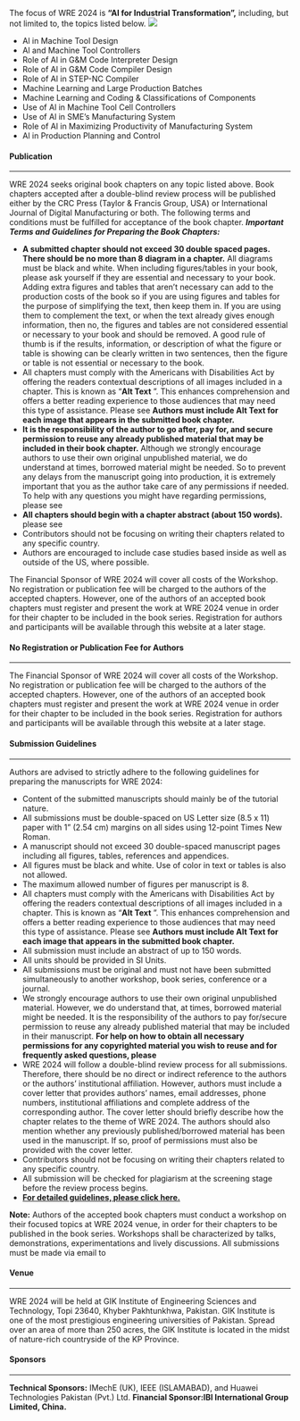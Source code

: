 The focus of WRE 2024 is **“AI for Industrial Transformation”,** including, but not limited to, the topics listed below. ![](https://giki.edu.pk/wp-content/uploads/2024/09/Picture1-1-300x275.png)
  * Al in Machine Tool Design
  * Al and Machine Tool Controllers
  * Role of Al in G&M Code Interpreter Design
  * Role of Al in G&M Code Compiler Design
  * Role of Al in STEP-NC Compiler
  * Machine Learning and Large Production Batches
  * Machine Learning and Coding & Classifications of Components
  * Use of Al in Machine Tool Cell Controllers
  * Use of Al in SME’s Manufacturing System
  * Role of Al in Maximizing Productivity of Manufacturing System
  * Al in Production Planning and Control


#### Publication
* * *
WRE 2024 seeks original book chapters on any topic listed above. Book chapters accepted after a double-blind review process will be published either by the CRC Press (Taylor & Francis Group, USA) or International Journal of Digital Manufacturing or both. The following terms and conditions must be fulfilled for acceptance of the book chapter.
**_Important Terms and Guidelines for Preparing the Book Chapters:_**
  * **A submitted chapter should not exceed 30 double spaced pages. There should be no more than 8 diagram in a chapter.** All diagrams must be black and white. When including figures/tables in your book, please ask yourself if they are essential and necessary to your book. Adding extra figures and tables that aren’t necessary can add to the production costs of the book so if you are using figures and tables for the purpose of simplifying the text, then keep them in. If you are using them to complement the text, or when the text already gives enough information, then no, the figures and tables are not considered essential or necessary to your book and should be removed. A good rule of thumb is if the results, information, or description of what the figure or table is showing can be clearly written in two sentences, then the figure or table is not essential or necessary to the book.
  * All chapters must comply with the Americans with Disabilities Act by offering the readers contextual descriptions of all images included in a chapter. This is known as “**Alt Text** ”. This enhances comprehension and offers a better reading experience to those audiences that may need this type of assistance. Please see **Authors must include Alt Text for each image that appears in the submitted book chapter.**
  * **It is the responsibility of the author to go after, pay for, and secure permission to reuse any already published material that may be included in their book chapter.** Although we strongly encourage authors to use their own original unpublished material, we do understand at times, borrowed material might be needed. So to prevent any delays from the manuscript going into production, it is extremely important that you as the author take care of any permissions if needed. To help with any questions you might have regarding permissions, please see 
  * **All chapters should begin with a chapter abstract (about 150 words).** please see 
  * Contributors should not be focusing on writing their chapters related to any specific country.
  * Authors are encouraged to include case studies based inside as well as outside of the US, where possible.


The Financial Sponsor of WRE 2024 will cover all costs of the Workshop. No registration or publication fee will be charged to the authors of the accepted chapters. However, one of the authors of an accepted book chapters must register and present the work at WRE 2024 venue in order for their chapter to be included in the book series. Registration for authors and participants will be available through this website at a later stage.
#### No Registration or Publication Fee for Authors
* * *
The Financial Sponsor of WRE 2024 will cover all costs of the Workshop. No registration or publication fee will be charged to the authors of the accepted chapters. However, one of the authors of an accepted book chapters must register and present the work at WRE 2024 venue in order for their chapter to be included in the book series. Registration for authors and participants will be available through this website at a later stage.
#### Submission Guidelines
* * *
Authors are advised to strictly adhere to the following guidelines for preparing the manuscripts for WRE 2024:
  * Content of the submitted manuscripts should mainly be of the tutorial nature.
  * All submissions must be double-spaced on US Letter size (8.5 x 11) paper with 1” (2.54 cm) margins on all sides using 12-point Times New Roman.
  * A manuscript should not exceed 30 double-spaced manuscript pages including all figures, tables, references and appendices.
  * All figures must be black and white. Use of color in text or tables is also not allowed.
  * The maximum allowed number of figures per manuscript is 8.
  * All chapters must comply with the Americans with Disabilities Act by offering the readers contextual descriptions of all images included in a chapter. This is known as “**Alt Text** ”. This enhances comprehension and offers a better reading experience to those audiences that may need this type of assistance. Please see **Authors must include Alt Text for each image that appears in the submitted book chapter.**
  * All submission must include an abstract of up to 150 words.
  * All units should be provided in SI Units.
  * All submissions must be original and must not have been submitted simultaneously to another workshop, book series, conference or a journal.
  * We strongly encourage authors to use their own original unpublished material. However, we do understand that, at times, borrowed material might be needed. It is the responsibility of the authors to pay for/secure permission to reuse any already published material that may be included in their manuscript. **For help on how to obtain all necessary permissions for any copyrighted material you wish to reuse and for frequently asked questions, please**
  * WRE 2024 will follow a double-blind review process for all submissions. Therefore, there should be no direct or indirect reference to the authors or the authors’ institutional affiliation. However, authors must include a cover letter that provides authors’ names, email addresses, phone numbers, institutional affiliations and complete address of the corresponding author. The cover letter should briefly describe how the chapter relates to the theme of WRE 2024. The authors should also mention whether any previously published/borrowed material has been used in the manuscript. If so, proof of permissions must also be provided with the cover letter.
  * Contributors should not be focusing on writing their chapters related to any specific country.
  * All submission will be checked for plagiarism at the screening stage before the review process begins.
  * **[For detailed guidelines, please click here.](https://giki.edu.pk/wp-content/uploads/2019/10/Guidelines-for-Authors.zip)**


**Note:** Authors of the accepted book chapters must conduct a workshop on their focused topics at WRE 2024 venue, in order for their chapters to be published in the book series. Workshops shall be characterized by talks, demonstrations, experimentations and lively discussions.
All submissions must be made via email to 
#### Venue
* * *
WRE 2024 will be held at GIK Institute of Engineering Sciences and Technology, Topi 23640, Khyber Pakhtunkhwa, Pakistan. GIK Institute is one of the most prestigious engineering universities of Pakistan. Spread over an area of more than 250 acres, the GIK Institute is located in the midst of nature-rich countryside of the KP Province.
#### Sponsors
* * *
**Technical Sponsors:** IMechE (UK), IEEE (ISLAMABAD), and Huawei Technologies Pakistan (Pvt.) Ltd. 
**Financial Sponsor:**IBI International Group Limited, China.****

